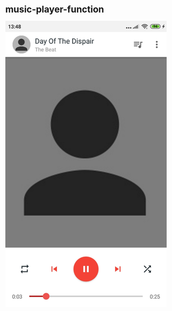 # music-player-function


![Test Image 1](imagesRedMe/Screenshot_2020-03-31-13-48-32-958_com.app.musicplayer[1].jpg )


